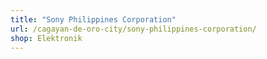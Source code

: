 ```yaml
---
title: "Sony Philippines Corporation"
url: /cagayan-de-oro-city/sony-philippines-corporation/
shop: Elektronik
---
```

